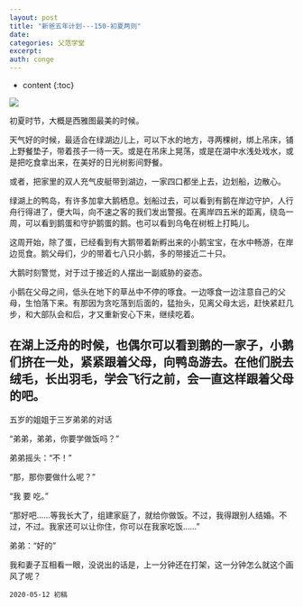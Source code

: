 ```yaml
---
layout: post
title: "新爸五年计划---150-初夏两则"
date:
categories: 父范学堂
excerpt:
auth: conge
---
```

* content
{:toc}

![](/assets/images/父范学堂/118382-8520b6b3ac718d61.png)

初夏时节，大概是西雅图最美的时候。

天气好的时候，最适合在绿湖边儿上，可以下水的地方，寻两棵树，绑上吊床，铺上野餐垫子，带着孩子一待一天。或是在吊床上晃荡，或是在湖中水浅处戏水，或是把吃食拿出来，在美好的日光树影间野餐。

或者，把家里的双人充气皮艇带到湖边，一家四口都坐上去，边划船，边散心。

绿湖上的鸭岛，有许多加拿大鹅栖息。划船过去，可以看到有鹅在岸边守护，人行舟行得进了，便大叫，向不速之客的我们发出警报。在离岸四五米的距离，绕岛一周，可以看到鹅蛋和守护鹅蛋的鹅。也可以看到乌龟在树桩上打盹儿。

这周开始，除了蛋，已经看到有大鹅带着新孵出来的小鹅宝宝，在水中畅游，在岸边觅食。鹅父母们，少的带着七八只小鹅，多的带接近二十只。

大鹅时刻警觉，对于过于接近的人摆出一副威胁的姿态。

小鹅在父母之间，低头在地下的草丛中不停的啄食。一边啄食一边注意自己的父母，生怕落下来。有那因为贪吃落到后面的，猛抬头，见离父母太远，赶快紧赶几步，和大部队会和后，才又重新安心下来，继续吃着。

在湖上泛舟的时候，也偶尔可以看到鹅的一家子，小鹅们挤在一处，紧紧跟着父母，向鸭岛游去。在他们脱去绒毛，长出羽毛，学会飞行之前，会一直这样跟着父母的吧。
----

五岁的姐姐于三岁弟弟的对话

“弟弟，弟弟，你要学做饭吗？”

弟弟摇头：“不！”

“那，那你要做什么呢？”

“我 要 吃。”

“那好吧……等我长大了，组建家庭了，就给你做饭。不过，我得跟别人结婚。不过，不过。我家还可以让你住，你可以在我家吃饭……”

弟弟：“好的”

我和妻子互相看一眼，没说出的话是，上一分钟还在打架，这一分钟怎么就这个画风了呢？


```
2020-05-12 初稿
```
